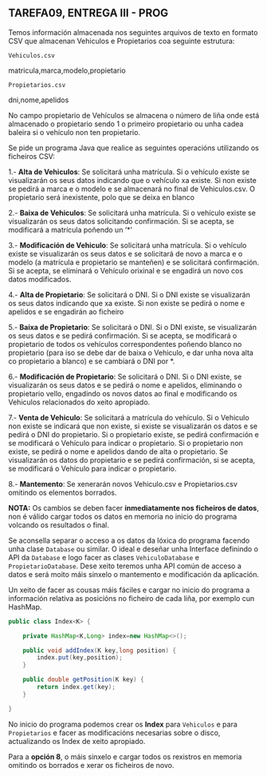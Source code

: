 ## TAREFA09, ENTREGA III - PROG  

Temos información almacenada nos seguintes arquivos de texto en formato CSV que almacenan Vehiculos e Propietarios coa seguinte estrutura:

``Vehiculos.csv``

matricula,marca,modelo,propietario

``Propietarios.csv``

dni,nome,apelidos

No campo propietario de Vehículos se almacena o número de liña onde está almacenado o propietario sendo 1 o primeiro propietario ou unha cadea baleira si o vehículo non ten propietario.

Se pide un programa Java que realice as seguintes operacións utilizando os ficheiros CSV:

1.- **Alta de Vehiculos**: Se solicitará unha matrícula. Si o vehículo existe se visualizarán os seus datos indicando que o vehículo xa existe. Si non existe se pedirá a marca e o modelo e se almacenará no final de Vehiculos.csv. O propietario será inexistente, polo que se deixa en blanco

2.- **Baixa de Vehiculos**: Se solicitará unha matrícula. Si o vehículo existe se visualizarán os seus datos solicitando confirmación. Si se acepta, se modificará a matrícula poñendo un ‘*’

3.- **Modificación de Vehiculo**: Se solicitará unha matrícula. Si o vehículo existe se visualizarán os seus datos e se solicitará de novo a marca e o modelo (a matrícula e propietario se manteñen) e se solicitará confirmación. Si se acepta, se eliminará o Vehículo orixinal e se engadirá un novo cos datos modificados.

4.- **Alta de Propietario**: Se solicitará o DNI. Si o DNI existe se visualizarán os seus datos indicando que xa existe. Si non existe se pedirá o nome e apelidos e se engadirán ao ficheiro

5.- **Baixa de Propietario**: Se solicitará o DNI. Si o DNI existe, se visualizarán os seus datos e se pedirá confirmación. Si se acepta, se modificará o propietario de todos os vehículos correspondentes poñendo blanco no propietario (para iso se debe dar de baixa o Vehiculo, e dar unha nova alta co propietario a blanco) e se cambiará o DNI por *.

6.- **Modificación de Propietario**: Se solicitará o DNI. Si o DNI existe, se visualizarán os seus datos e se pedirá o nome e apelidos, eliminando o propietario vello, engadindo os novos datos ao final e modificando os Vehiculos relacionados do xeito apropiado.

7.- **Venta de Vehiculo**: Se solicitará a matrícula do vehículo. Si o Vehiculo non existe se indicará que non existe, si existe se visualizarán os datos e se pedirá o DNI do propietario. Si o propietario existe, se pedirá confirmación e se modificará o Vehículo para indicar o propietario. Si o propietario non existe, se pedirá o nome e apelidos dando de alta o propietario. Se visualizarán os datos do propietario e se pedirá confirmación, si se acepta, se modificará o Vehículo para indicar o propietario.

8.- **Mantemento**: Se xenerarán novos Vehiculo.csv e Propietarios.csv omitindo os elementos borrados.

**NOTA:** Os cambios se deben facer **inmediatamente nos ficheiros de datos**, non é válido cargar todos os datos en memoria no inicio do programa volcando os resultados o final.

Se aconsella separar o acceso a os datos da lóxica do programa facendo unha clase ``Database`` ou similar. O ideal e deseñar unha Interface definindo o API da ``Database`` e logo facer as clases ``VehiculoDatabase`` e ``PropietarioDatabase``. Dese xeito teremos unha API común de acceso a datos e será moito máis sinxelo o mantemento e modificación da aplicación.

Un xeito de facer as cousas máis fáciles e cargar no inicio do programa a información relativa as posicións no ficheiro de cada liña, por exemplo cun HashMap.
```java
public class Index<K> {

    private HashMap<K,Long> index=new HashMap<>();

    public void addIndex(K key,long position) {
        index.put(key,position);
    }

    public double getPosition(K key) {
        return index.get(key);
    }

}
```
No inicio do programa podemos crear os **Index** para ``Vehiculos`` e para ``Propietarios`` e facer as modificacións necesarias sobre o disco, actualizando os Index de xeito apropiado.

Para a **opción 8**, o máis sinxelo e cargar todos os rexistros en memoria omitindo os borrados e xerar os ficheiros de novo.
